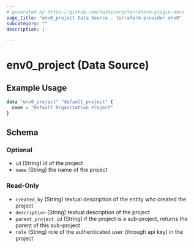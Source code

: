 ```yaml
---
# generated by https://github.com/hashicorp/terraform-plugin-docs
page_title: "env0_project Data Source - terraform-provider-env0"
subcategory: ""
description: |-
  
---
```


# env0_project (Data Source)



## Example Usage

```terraform
data "env0_project" "default_project" {
  name = "Default Organization Project"
}
```

<!-- schema generated by tfplugindocs -->
## Schema

### Optional

- `id` (String) id of the project
- `name` (String) the name of the project

### Read-Only

- `created_by` (String) textual description of the entity who created the project
- `description` (String) textual description of the project
- `parent_project_id` (String) if the project is a sub-project, returns the parent of this sub-project
- `role` (String) role of the authenticated user (through api key) in the project


